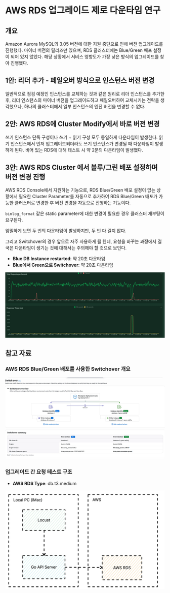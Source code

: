 # AWS RDS 업그레이드 제로 다운타임 연구

## 개요

Amazon Aurora MySQL의 3.05 버전에 대한 지원 중단으로 인해 버전 업그레이드를 진행했다. 마이너 버전의 릴리즈만 있으며, RDS 클러스터에는 Blue/Green 배포 설정이 되어 있지 않았다. 해당 상황에서 서비스 영향도가 가장 낮은 방식의 업그레이드를 찾아 진행했다.

## 1안: 리더 추가 - 페일오버 방식으로 인스턴스 버전 변경

일반적으로 점검 예정인 인스턴스를 교체하는 것과 같은 원리로 리더 인스턴스를 추가한 후, 리더 인스턴스의 마이너 버전을 업그레이드하고 페일오버하여 교체시키는 전략을 생각했으나, 하나의 클러스터에서 일부 인스턴스의 엔진 버전을 변경할 수 없다. 

## 2안: AWS RDS에 Cluster Modify에서 바로 버전 변경

쓰기 인스턴스 단독 구성이나 쓰기 + 읽기 구성 모두 동일하게 다운타임이 발생한다. 읽기 인스턴스에서 먼저 업그레이드되더라도 쓰기 인스턴스가 변경될 때 다운타임이 발생하게 된다. 비어 있는 RDS에 대해 테스트 시 약 2분의 다운타임이 발생했다.

## 3안: AWS RDS Cluster 에서 블루/그린 배포 설정하며 버전 변경 진행

AWS RDS Console에서 지원하는 기능으로, RDS Blue/Green 배포 설정이 없는 상황에서 필요한 Cluster Parameter를 자동으로 추가하여 RDS Blue/Green 배포가 가능한 클러스터로 변경한 후 버전 변경을 자동으로 진행하는 기능이다.

`binlog_format` 같은 static parameter에 대한 변경이 필요한 경우 클러스터 재부팅이 요구된다.

엄밀하게 보면 두 번의 다운타임이 발생하지만, 두 번 다 길지 않다.

그리고 Switchover의 경우 앞으로 자주 사용하게 될 텐데, 요청을 바꾸는 과정에서 결국은 다운타임이 생기는 것에 대해서는 주의해야 할 것으로 보인다. 

- **Blue DB Instance restarted**: 약 20초 다운타임
- **Blue에서 Green으로 Switchover**: 약 20초 다운타임

![image.png](awa-rds-upgrade-zerodowntime/image.png)

## 참고 자료

### AWS RDS Blue/Green 배포를 사용한 Switchover 개요

![image.png](awa-rds-upgrade-zerodowntime/image1.png)

### 업그레이드 간 요청 테스트 구조

- **AWS RDS Type**: db.t3.medium

![image.png](awa-rds-upgrade-zerodowntime/image2.png)